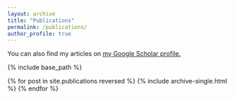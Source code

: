 ```yaml
---
layout: archive
title: "Publications"
permalink: /publications/
author_profile: true
---
```


You can also find my articles on <u><a href="https://scholar.google.com/citations?user=VpA3ozAAAAAJ&hl=enm">my Google Scholar profile</a>.</u>
  
{% include base_path %}

{% for post in site.publications reversed %}
  {% include archive-single.html %}
{% endfor %}
